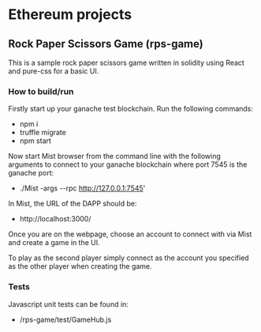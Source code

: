 # Ethereum projects

## Rock Paper Scissors Game (rps-game)
This is a sample rock paper scissors game written in solidity using React and pure-css for a basic UI.

### How to build/run
Firstly start up your ganache test blockchain.
Run the following commands:

- npm i 
- truffle migrate
-  npm start

Now start Mist browser from the command line with the following arguments to connect to your ganache blockchain where port 7545 is the ganache port:

- ./Mist -args --rpc http://127.0.0.1:7545'

In Mist, the URL of the DAPP should be: 

- http://localhost:3000/

Once you are on the webpage, choose an account to connect with via Mist and create a game in the UI.  

To play as the second player simply connect as the account you specified as the other player when creating the game.

### Tests
Javascript unit tests can be found in:
- /rps-game/test/GameHub.js  

